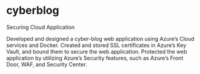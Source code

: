 # cyberblog
Securing Cloud Application

Developed and designed a cyber-blog web application using Azure’s Cloud services and Docker.
Created and stored SSL certificates in Azure’s Key Vault, and bound them to secure the web application.
Protected the web application by utilizing Azure’s Security features, such as Azure’s Front Door, WAF, and Security Center.
